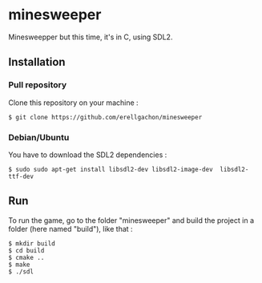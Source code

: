 # minesweeper
Minesweepper but this time, it's in C, using SDL2.

## Installation 

### Pull repository

Clone this repository on your machine :

```
$ git clone https://github.com/erellgachon/minesweeper
```

### Debian/Ubuntu 

You have to download the SDL2 dependencies :

```
$ sudo sudo apt-get install libsdl2-dev libsdl2-image-dev  libsdl2-ttf-dev
```

## Run

To run the game, go to the folder "minesweeper" and build the project in a folder (here named "build"), like that :

```
$ mkdir build
$ cd build
$ cmake ..
$ make
$ ./sdl
```

